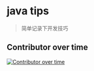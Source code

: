 # java tips

> 简单记录下开发技巧

## Contributor over time
[![Contributor over time](https://contributor-graph-api.apiseven.com/contributors-svg?chart=contributorOverTime&repo=apache/apisix)](https://www.apiseven.com/en/contributor-graph?chart=contributorOverTime&repo=apache/apisix)

